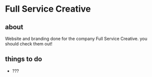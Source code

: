 # Full Service Creative

## about

Website and branding done for the company Full Service Creative. you should check them out!

## things to do

- ???

